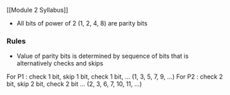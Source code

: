 [[Module 2 Syllabus]]
- All bits of power of 2 (1, 2, 4, 8) are parity bits

### Rules
- Value of parity bits is determined by sequence of bits that is alternatively checks and skips

For P1 : check 1 bit, skip 1 bit, check 1 bit, ...
	(1, 3, 5, 7, 9, ...)
For P2 : check 2 bit, skip 2 bit, check 2 bit ...
	(2, 3, 6, 7, 10, 11, ...)